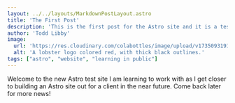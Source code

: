 ```yaml
---
layout: ../../layouts/MarkdownPostLayout.astro
title: 'The First Post'
description: 'This is the first post for the Astro site and it is a test post.'
author: 'Todd Libby'
image:
  url: 'https://res.cloudinary.com/colabottles/image/upload/v1735093191/lobstah.png'
  alt: 'A lobster logo colored red, with thick black outlines.'
tags: ["astro", "website", "learning in public"]
---
```


Welcome to the new Astro test site I am learning to work with as I get closer to building an Astro site out for a client in the near future. Come back later for more news!